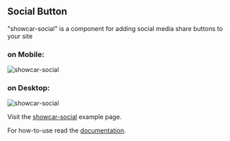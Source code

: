 <h2>Social Button</h2>

"showcar-social" is a component for adding social media share buttons to your site

<h3>on Mobile:</h3>
<img src="/showcar-ui/docs/assets/images/showcar-social-mobile.jpg" alt="showcar-social">

<h3>on Desktop:</h3>
<img src="/showcar-ui/docs/assets/images/showcar-social-desktop.jpg" alt="showcar-social">

Visit the <a href="https://jigsaw-a.a.autoscout24.com/content-management-service/fragments/testsocialbuttons.html?url=www.google.de&title=as24" target="_blank">showcar-social</a> example page.

For how-to-use read the <a href="https://github.com/AutoScout24/showcar-social" target="_blank">documentation</a>.